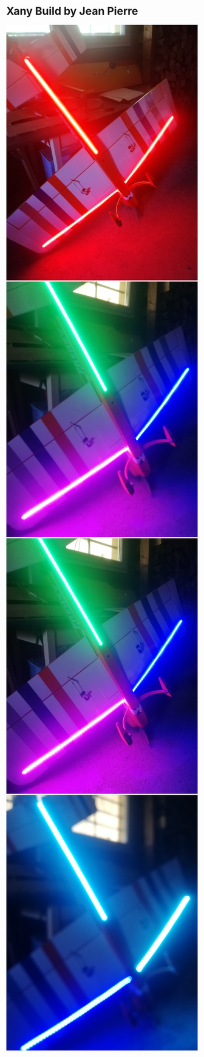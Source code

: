 # Xany Build by Jean Pierre

![Picture 1](https://github.com/Ingwie/OpenAVRc_Hw/blob/V3/Xany2Msx/Xany_Builds_by_Users/JPZ/IMG1.jpg)
![Picture 1](https://github.com/Ingwie/OpenAVRc_Hw/blob/V3/Xany2Msx/Xany_Builds_by_Users/JPZ/IMG2.jpg)
![Picture 1](https://github.com/Ingwie/OpenAVRc_Hw/blob/V3/Xany2Msx/Xany_Builds_by_Users/JPZ/IMG3.jpg)
![Picture 1](https://github.com/Ingwie/OpenAVRc_Hw/blob/V3/Xany2Msx/Xany_Builds_by_Users/JPZ/IMG4.jpg)

